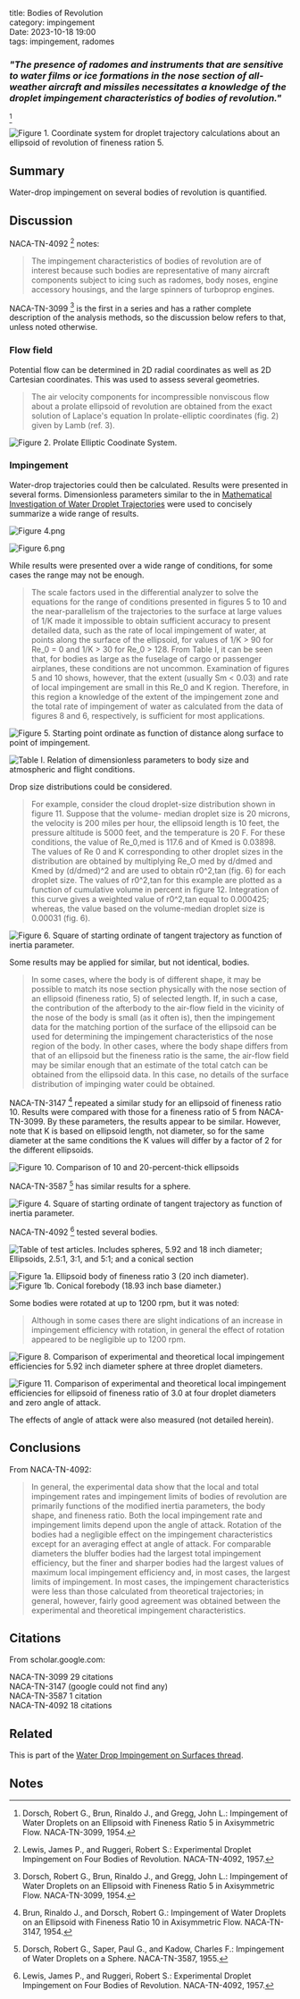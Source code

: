 title: Bodies of Revolution    
category: impingement  
Date: 2023-10-18 19:00  
tags: impingement, radomes  

### _"The presence of radomes and instruments that are sensitive to water films or ice formations in the nose section of all-weather aircraft and missiles necessitates a knowledge of the droplet impingement characteristics of bodies of revolution."_  
[^1]

![Figure 1. Coordinate system for droplet trajectory calculations about an ellipsoid of revolution of fineness ration 5.](/images%2FNACA-TN-3099%2FFigure%201.png)  

## Summary  

Water-drop impingement on several bodies of revolution is quantified.  

## Discussion  

NACA-TN-4092 [^4] notes:

>The impingement characteristics of bodies of revolution are of interest because such
bodies are representative of many aircraft components subject to icing
such as radomes, body noses, engine accessory housings, and the large
spinners of turboprop engines.

NACA-TN-3099 [^1] is the first in a series and has a rather complete description of the analysis methods, 
so the discussion below refers to that, unless noted otherwise. 

### Flow field  

Potential flow can be determined in 2D radial coordinates as well as 2D Cartesian coordinates. 
This was used to assess several geometries. 

>The air velocity components for incompressible nonviscous flow
about a prolate ellipsoid of revolution are obtained from the exact
solution of Laplace's equation In prolate-elliptic coordinates (fig. 2) 
given by Lamb (ref. 3).

![Figure 2. Prolate Elliptic Coodinate System.](/images%2FNACA-TN-3099%2FFigure%202.png)  

### Impingement  

Water-drop trajectories could then be calculated. 
Results were presented in several forms. 
Dimensionless parameters similar to the in 
[Mathematical Investigation of Water Droplet Trajectories]({filename}Mathematical%20Investigation%20of%20Water%20Droplet%20Trajectories.md) 
were used to concisely summarize a wide range of results. 

![Figure 4.png](/images%2FNACA-TN-3099%2FFigure%204.png)  

![Figure 6.png](/images%2FNACA-TN-3099%2FFigure%206.png)

While results were presented over a wide range of conditions, 
for some cases the range may not be enough.

>The scale factors used in the differential analyzer to solve the
equations for the range of conditions presented in figures 5 to 10 and
the near-parallelism of the trajectories to the surface at large values
of 1/K made it impossible to obtain sufficient accuracy to present
detailed data, such as the rate of local impingement of water, at points
along the surface of the ellipsoid, for values of 1/K > 90 for Re_0 = 0
and 1/K > 30 for Re_0 > 128. From Table I, it can be seen that, for
bodies as large as the fuselage of cargo or passenger airplanes, these
conditions are not uncommon. Examination of figures 5 and 10 shows,
however, that the extent (usually Sm < 0.03) and rate of local impingement 
are small in this Re_0 and K region. Therefore, in this region
a knowledge of the extent of the impingement zone and the total rate of
impingement of water as calculated from the data of figures 8 and 6,
respectively, is sufficient for most applications.

![Figure 5. Starting point ordinate as function of distance along surface to point of impingement.](/images%2FNACA-TN-3099%2FFigure%205.png)  

![Table I. Relation of dimensionless parameters to body size and atmospheric and flight conditions.](/images%2FNACA-TN-3099%2FTable%20I.png)  

Drop size distributions could be considered. 

>For example, consider the cloud
droplet-size distribution shown in figure 11. Suppose that the volume-
median droplet size is 20 microns, the velocity is 200 miles per hour,
the ellipsoid length is 10 feet, the pressure altitude is 5000 feet, and
the temperature is 20 F. For these conditions, the value of Re_0,med
is 117.6 and of Kmed is 0.03898. The values of Re 0 and K corresponding 
to other droplet sizes in the distribution are obtained by
multiplying Re_O med by d/dmed and Kmed by (d/dmed)^2 and are used
to obtain r0^2,tan (fig. 6) for each droplet size. The values of
r0^2,tan for this example are plotted as a function of cumulative volume
in percent in figure 12. Integration of this curve gives a weighted
value of r0^2,tan 
equal to 0.000425; whereas, the value based on the
volume-median droplet size is 0.00031 (fig. 6).  
 
![Figure 6. Square of starting ordinate of tangent trajectory as function of inertia parameter.](/images%2FNACA-TN-3099%2FFigure%206.png)  

Some results may be applied for similar, but not identical, bodies.

>In some
cases, where the body is of different shape, it may be possible to match
its nose section physically with the nose section of an ellipsoid (fineness 
ratio, 5) of selected length. If, in such a case, the contribution
of the afterbody to the air-flow field in the vicinity of the nose of
the body is small (as it often is), then the impingement data for the
matching portion of the surface of the ellipsoid can be used for determining 
the impingement characteristics of the nose region of the body.
In other cases, where the body shape differs from that of an ellipsoid
but the fineness ratio is the same, the air-flow field may be similar
enough that an estimate of the total catch can be obtained from the
ellipsoid data. In this case, no details of the surface distribution
of impinging water could be obtained.

NACA-TN-3147 [^2] repeated a similar study for an ellipsoid of fineness ratio 10. 
Results were compared with those for a fineness ratio of 5 from NACA-TN-3099. 
By these parameters, the results appear to be similar. 
However, note that K is based on ellipsoid length, not diameter, 
so for the same diameter at the same conditions the K values will differ by a factor of 2 
for the different ellipsoids. 

![Figure 10. Comparison of 10 and 20-percent-thick ellipsoids](/images%2FNACA-TN-3147%2FFigure%2010.png)  

NACA-TN-3587 [^3] has similar results for a sphere. 

![Figure 4. Square of starting ordinate of tangent trajectory  as function of inertia parameter.](/images%2FNACA-TN-3587%2FFigure%204.png)  

NACA-TN-4092 [^4] tested several bodies. 

![Table of test articles. Includes spheres, 5.92 and 18 inch diameter;
Ellipsoids, 2.5:1, 3:1, and 5:1; and a conical section](/images%2FNACA-TN-4092%2FTable%20of%20test%20articles.png)  

![Figure 1a. Ellipsoid body of fineness ratio 3 (20 inch diameter).](/images%2FNACA-TN-4092%2FFigure%201a.png)  
![Figure 1b. Conical forebody (18.93 inch base diameter.)](/images%2FNACA-TN-4092%2FFigure%201b.png)

Some bodies were rotated at up to 1200 rpm, but it was noted:  

>Although in some cases there are slight indications of an increase in impingement efficiency with rotation, 
in general the effect of rotation appeared to be negligible up to 1200 rpm.

![Figure 8. Comparison of experimental and theoretical local impingement efficiencies for 5.92 inch diameter sphere at three droplet diameters.](/images%2FNACA-TN-4092%2FFigure%208.png)  

![Figure 11. Comparison of experimental and theoretical local impingement efficiencies 
for ellipsoid of fineness ratio of 3.0 at four droplet diameters and zero angle of attack.](/images%2FNACA-TN-4092%2FFigure%2011.png)  

The effects of angle of attack were also measured (not detailed herein).  

## Conclusions

From NACA-TN-4092:

>In general, the experimental data show that the local and total
impingement rates and impingement limits of bodies of revolution are primarily 
functions of the modified inertia parameters, the body shape, and
fineness ratio. Both the local impingement rate and impingement limits
depend upon the angle of attack. Rotation of the bodies had a negligible
effect on the impingement characteristics except for an averaging effect
at angle of attack. For comparable diameters the bluffer bodies had the
largest total impingement efficiency, but the finer and sharper bodies
had the largest values of maximum local impingement efficiency and, in
most cases, the largest limits of impingement. In most cases, the impingement 
characteristics were less than those calculated from theoretical
trajectories; in general, however, fairly good agreement was obtained 
between the experimental and theoretical impingement characteristics.

## Citations  

From scholar.google.com:  

NACA-TN-3099 29 citations  
NACA-TN-3147 (google could not find any)  
NACA-TN-3587 1 citation  
NACA-TN-4092 18 citations  

## Related  

This is part of the [Water Drop Impingement on Surfaces thread]({filename}impingement.md).  

## Notes

[^1]: Dorsch, Robert G., Brun, Rinaldo J., and Gregg, John L.: Impingement of Water Droplets on an Ellipsoid with Fineness Ratio 5 in Axisymmetric Flow. NACA-TN-3099, 1954.  
[^2]: Brun, Rinaldo J., and Dorsch, Robert G.: Impingement of Water Droplets on an Ellipsoid with Fineness Ratio 10 in Axisymmetric Flow. NACA-TN-3147, 1954.  
[^3]: Dorsch, Robert G., Saper, Paul G., and Kadow, Charles F.: Impingement of Water Droplets on a Sphere. NACA-TN-3587, 1955.  
[^4]: Lewis, James P., and Ruggeri, Robert S.: Experimental Droplet Impingement on Four Bodies of Revolution. NACA-TN-4092, 1957.  
